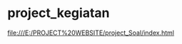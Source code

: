 ﻿# project_kegiatan
[file:///E:/PROJECT%20WEBSITE/project_Soal/index.html](https://projectkegiatan.baguskalam.repl.co)
